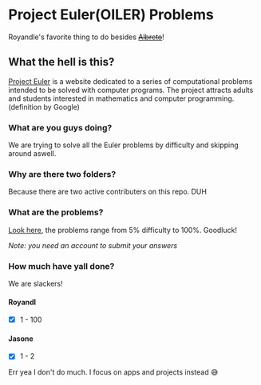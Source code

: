 # Project Euler(OILER) Problems

Royandle's favorite thing to do besides ~~[Albreto](https://www.youtube.com/watch?v=JyWqUfb-EAA)~~!

## What the hell is this?

[Project Euler](https://projecteuler.net) is a website dedicated to a series of computational problems intended to be solved with computer programs. The project attracts adults and students interested in mathematics and computer programming. (definition by Google)

### What are you guys doing?

We are trying to solve all the Euler problems by difficulty and skipping around aswell.

### Why are there two folders?

Because there are two active contributers on this repo. DUH

### What are the problems?

[Look here](https://projecteuler.net/archives), the problems range from 5% difficulty to 100%. Goodluck! 

*Note: you need an account to submit your answers*

### How much have yall done?

We are slackers!

#### Royandl
- [x] 1 - 100

#### Jasone

- [x] 1 - 2

Err yea I don't do much. I focus on apps and projects instead :sweat_smile:
